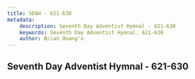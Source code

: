 ```yaml
---
title: SDAH - 621-630
metadata:
    description: Seventh Day Adventist Hymnal - 621-630
    keywords: Seventh Day Adventist Hymnal, 621-630
    author: Brian Onang'o
---
```



## Seventh Day Adventist Hymnal - 621-630
  